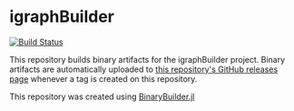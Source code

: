 # igraphBuilder

[![Build Status](https://travis-ci.org/jstrube/igraphBuilder.svg?branch=master)](https://travis-ci.org/jstrube/igraphBuilder)

This repository builds binary artifacts for the igraphBuilder project. Binary artifacts are automatically uploaded to
[this repository's GitHub releases page](https://github.com/jstrube/igraphBuilder/releases) whenever a tag is created
on this repository.

This repository was created using [BinaryBuilder.jl](https://github.com/JuliaPackaging/BinaryBuilder.jl)
